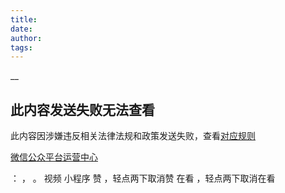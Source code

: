 ```yaml
---
title: 
date: 
author: 
tags: 
---
```



__

## 此内容发送失败无法查看

此内容因涉嫌违反相关法律法规和政策发送失败，查看[对应规则](http://mp.weixin.qq.com/mp/opshowpage?action=oplaw&id=1&t=operation/faq_index#wechat_redirect)

[微信公众平台运营中心](http://mp.weixin.qq.com/mp/opshowpage?action=main#wechat_redirect)

： ， 。 视频 小程序 赞 ，轻点两下取消赞 在看 ，轻点两下取消在看

